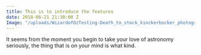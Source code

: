 ```yaml
---
title: This is to introduce the features
date: 2018-06-21 21:30:00 Z
Image: "/uploads/WizardofOzTesting-Death_to_stock_kinckerbocker_photography_7.jpg"
---
```


It seems from the moment you begin to take your love of astronomy seriously, the thing that is on your mind is what kind.